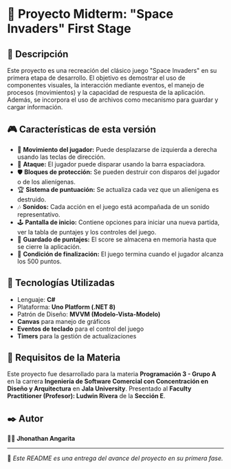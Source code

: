 # 🚀 Proyecto Midterm: "Space Invaders" First Stage

## 📌 Descripción
Este proyecto es una recreación del clásico juego "Space Invaders" en su primera etapa de desarrollo. El objetivo es demostrar el uso de componentes visuales, la interacción mediante eventos, el manejo de procesos (movimientos) y la capacidad de respuesta de la aplicación. Además, se incorpora el uso de archivos como mecanismo para guardar y cargar información.

## 🎮 Características de esta versión

- 👾 **Movimiento del jugador:** Puede desplazarse de izquierda a derecha usando las teclas de dirección.
- 🔫 **Ataque:** El jugador puede disparar usando la barra espaciadora.
- 🛡️ **Bloques de protección:** Se pueden destruir con disparos del jugador o de los alienígenas.
- 🏆 **Sistema de puntuación:** Se actualiza cada vez que un alienígena es destruido.
- 🎶 **Sonidos:** Cada acción en el juego está acompañada de un sonido representativo.
- 🕹️ **Pantalla de inicio:** Contiene opciones para iniciar una nueva partida, ver la tabla de puntajes y los controles del juego.
- 💾 **Guardado de puntajes:** El score se almacena en memoria hasta que se cierre la aplicación.
- 🎯 **Condición de finalización:** El juego termina cuando el jugador alcanza los 500 puntos.

## 🔧 Tecnologías Utilizadas

- Lenguaje: **C#**
- Plataforma: **Uno Platform (.NET 8)**
- Patrón de Diseño: **MVVM (Modelo-Vista-Modelo)**
- **Canvas** para manejo de gráficos
- **Eventos de teclado** para el control del juego
- **Timers** para la gestión de actualizaciones

## 📜 Requisitos de la Materia

Este proyecto fue desarrollado para la materia **Programación 3 - Grupo A** en la carrera **Ingeniería de Software Comercial con Concentración en Diseño y Arquitectura** en **Jala University**. Presentado al **Faculty Practitioner (Profesor): Ludwin Rivera** de la **Sección E**.

## ✒️ Autor

👨‍💻 **Jhonathan Angarita**

---
📌 *Este README es una entrega del avance del proyecto en su primera fase.*

